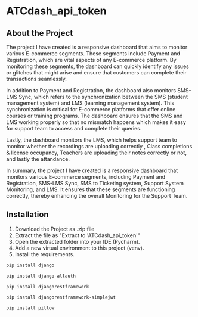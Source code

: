 # ATCdash_api_token

## About the Project
The project I have created is a responsive dashboard that aims to monitor various E-commerce segments. These segments include Payment and Registration, which are vital aspects of any E-commerce platform. By monitoring these segments, the dashboard can quickly identify any issues or glitches that might arise and ensure that customers can complete their transactions seamlessly.

In addition to Payment and Registration, the dashboard also monitors SMS-LMS Sync, which refers to the synchronization between the SMS (student management system) and LMS (learning management system). This synchronization is critical for E-commerce platforms that offer online courses or training programs. The dashboard ensures that the SMS and LMS working properly so that no mismatch happens which makes it easy for support team to access and complete their queries.

Lastly, the dashboard monitors the LMS, which helps support team to monitor whether the recordings are uploading correctly , Class completions & license occupancy, Teachers are uploading their notes correctly or not, and lastly the attandance.

In summary, the project I have created is a responsive dashboard that monitors various E-commerce segments, including Payment and Registration, SMS-LMS Sync, SMS to Ticketing system, Support System Monitoring, and LMS. It ensures that these segments are functioning correctly, thereby enhancing the overall Monitoring for the Support Team.

## Installation

1. Download the Project as .zip file
2. Extract the file as "Extract to 'ATCdash_api_token\'"
3. Open the extracted folder into your IDE (Pycharm).
4. Add a new virtual environment to this project (venv).
5. Install the requirements.

```bash
pip install django
```
```bash
pip install django-allauth
```
```bash
pip install djangorestframework
```
```bash
pip install djangorestframework-simplejwt
```
```bash
pip install pillow
```
